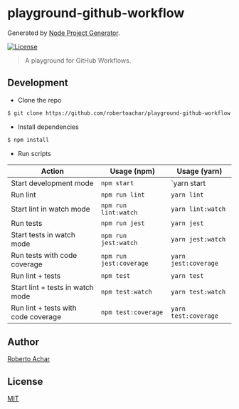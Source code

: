 # playground-github-workflow

Generated by [Node Project Generator](https://github.com/robertoachar/generator-node).

[![License][license-badge]][license-url]

> A playground for GitHub Workflows.

## Development

- Clone the repo

```bash
$ git clone https://github.com/robertoachar/playground-github-workflow.git
```

- Install dependencies

```bash
$ npm install
```

- Run scripts

| Action                              | Usage (npm)             | Usage (yarn)         |
| ----------------------------------- | ----------------------- | -------------------- |
| Start development mode              | `npm start`             | `yarn start          |
| Run lint                            | `npm run lint`          | `yarn lint`          |
| Start lint in watch mode            | `npm run lint:watch`    | `yarn lint:watch`    |
| Run tests                           | `npm run jest`          | `yarn jest`          |
| Start tests in watch mode           | `npm run jest:watch`    | `yarn jest:watch`    |
| Run tests with code coverage        | `npm run jest:coverage` | `yarn jest:coverage` |
| Run lint + tests                    | `npm test`              | `yarn test`          |
| Start lint + tests in watch mode    | `npm test:watch`        | `yarn test:watch`    |
| Run lint + tests with code coverage | `npm test:coverage`     | `yarn test:coverage` |

## Author

[Roberto Achar](https://twitter.com/robertoachar)

## License

[MIT](https://github.com/robertoachar/playground-github-workflow/blob/master/LICENSE)

[license-badge]: https://img.shields.io/github/license/robertoachar/playground-github-workflow.svg
[license-url]: https://opensource.org/licenses/MIT
